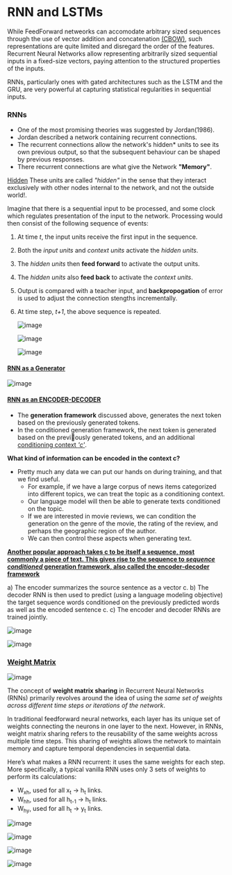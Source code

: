 # RNN and LSTMs

While FeedForward netweorks can accomodate arbitrary sized sequences through the use of vector addition and concatenation [(CBOW)](NNetworks.md), such representations are quite limited and disregard the order of the features. Recurrent Neural Networks allow representing arbitrarily sized sequential inputs in a fixed-size vectors, paying attention to the structured properties of the inputs.

RNNs, particularly ones with gated architectures such as the LSTM and the GRU, are very powerful at capturing statistical regularities in sequential inputs. 

### RNNs
- One of the most promising theories was suggested by Jordan(1986).
- Jordan described a network containing recurrent connections.
- The recurrent connections allow the network's hidden* units to see its own previous output, so that the subsequent behaviour can be shaped by previous responses.
- There recurrent connections are what give the Network **"Memory"**.

<ins>Hidden</ins> These units are called *"hidden"* in the sense that they interact exclusively with other nodes internal to the network, and not the outside world!.

Imagine that there is a sequential input to be processed, and some clock which regulates presentation of the input to the network. Processing would then consist of the following sequence of events:
1. At time *t*, the input units receive the first input in the sequence.
2. Both the *input units* and *context units* activate the *hidden units*.
3. The *hidden units* then **feed forward** to activate the output units.
4. The  *hidden units* also **feed back** to activate the *context units*.
5. Output is compared with a teacher input, and **backpropogation** of error is used to adjust the connection stengths incrementally.
6. At time step, *t+1*, the above sequence is repeated.

   ![image](https://github.com/netgvarun2012/portfolio/assets/93938450/9fb6d43d-d60c-4359-8ccd-0c8df680f993)


   ![image](https://github.com/netgvarun2012/portfolio/assets/93938450/fa58083d-0276-4ba0-abd1-29cfff838890)

      ![image](https://github.com/netgvarun2012/portfolio/assets/93938450/dd877449-da9a-40cb-a835-46e8024a69d2)


#### <ins> RNN as a Generator</ins>
![image](https://github.com/netgvarun2012/portfolio/assets/93938450/7547919c-c829-4086-bda8-44716659035e)

#### <ins> RNN as an ENCODER-DECODER</ins>

- The **generation framework** discussed above, generates the next token based on the previously generated tokens.
- In the conditioned generation framework, the next token is generated based on the previously generated tokens, and an additional <ins>conditioning context *'c'*</ins>.

**What kind of information can be encoded in the context c?**
- Pretty much any data we can put our hands on during training, and that we find useful.
  - For example, if we have a large corpus of news items categorized into different topics, we can treat the topic as a conditioning context.
  - Our language model will then be able to generate texts conditioned on the topic.
  - If we are interested in movie reviews, we can condition the generation on the genre of the movie, the rating of the review, and perhaps the geographic region of the author.
  - We can then control these aspects when generating text.


<ins>**Another popular approach takes c to be itself a sequence, most commonly a piece of text. This gives rise to the sequence to *sequence conditioned* generation framework, also called the encoder-decoder framework**</ins>

a) The encoder summarizes the source sentence as a vector c.
b) The decoder RNN is then used to predict (using a language modeling objective) the target sequence words conditioned on the previously predicted words as well as the encoded sentence c. 
c) The encoder and decoder RNNs are trained jointly. 

![image](https://github.com/netgvarun2012/portfolio/assets/93938450/14a74e50-354d-49a3-9a6d-43f0b8102921)

![image](https://github.com/netgvarun2012/portfolio/assets/93938450/6869e15a-3ec8-413a-870b-b5a42ae9c000)



### <ins>Weight Matrix</ins>

![image](https://github.com/netgvarun2012/portfolio/assets/93938450/099016cd-edfc-49b4-9b54-a33ed58402f9)

The concept of **weight matrix sharing** in Recurrent Neural Networks (RNNs) primarily revolves around the idea of using the *same set of weights across different time steps or iterations of the network*.

In traditional feedforward neural networks, each layer has its unique set of weights connecting the neurons in one layer to the next. However, in RNNs, weight matrix sharing refers to the reusability of the same weights across multiple time steps. This sharing of weights allows the network to maintain memory and capture temporal dependencies in sequential data.

Here’s what makes a RNN recurrent: it uses the same weights for each step. More specifically, a typical vanilla RNN uses only 3 sets of weights to perform its calculations:

- W<sub>xh</sub>, used for all x<sub>t</sub> -> h<sub>t</sub> links.
- W<sub>hh</sub>, used for all h<sub>t-1</sub> -> h<sub>t</sub> links.
- W<sub>hy</sub>, used for all h<sub>t</sub> -> y<sub>t</sub> links.
   


![image](https://github.com/netgvarun2012/portfolio/assets/93938450/17fc413f-c1c6-4382-91a6-d4ea95e64b86)


![image](https://github.com/netgvarun2012/portfolio/assets/93938450/51d7eef2-8ad7-448c-b653-e4a036623f4a)

![image](https://github.com/netgvarun2012/portfolio/assets/93938450/67da2258-c06b-48be-9b71-253cf0d04629)

![image](https://github.com/netgvarun2012/portfolio/assets/93938450/ef856a00-b665-493f-9bb9-54d8923ce7e3)



